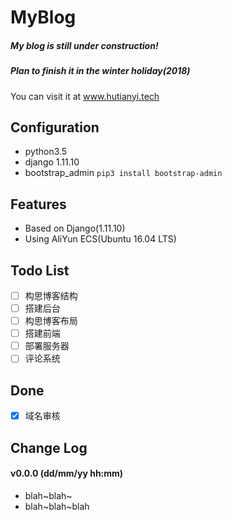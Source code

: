 # MyBlog
##### My blog is still under construction!
##### Plan to finish it in the winter holiday(2018)
You can visit it at <a href="http://www.hutianyi.tech" target="_blank">www.hutianyi.tech</a>
## Configuration

+ python3.5
+ django 1.11.10
+ bootstrap_admin ```pip3 install bootstrap-admin```

## Features

- Based on Django(1.11.10)
- Using AliYun ECS(Ubuntu 16.04 LTS)

## Todo List
- [ ] 构思博客结构
- [ ] 搭建后台
- [ ] 构思博客布局
- [ ] 搭建前端
- [ ] 部署服务器
- [ ] 评论系统

## Done
- [x] 域名审核	

## Change Log
#### v0.0.0 (dd/mm/yy hh:mm)
+ blah~blah~
+ blah~blah~blah




 